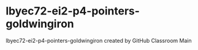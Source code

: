 # lbyec72-ei2-p4-pointers-goldwingiron
lbyec72-ei2-p4-pointers-goldwingiron created by GitHub Classroom
Main
